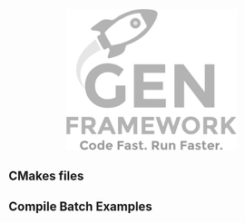<p align="center">
<img src="GENIcon.png" alt="GEN FrameWork" width="300"/>
</p>

## CMakes files  

## Compile Batch Examples 

